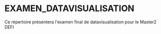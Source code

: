 # EXAMEN_DATAVISUALISATION
Ce répertoire présentera l'examen final de datavisualisation pour le Master2 DEFI

